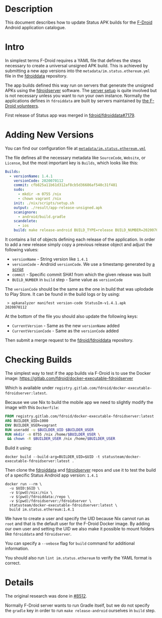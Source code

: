 # Description

This document describes how to update Status APK builds for the [F-Droid](https://f-droid.org/) Android application catalogue.

# Intro

In simplest terms F-Droid requires a YAML file that defines the steps necessary to create a universal unsigned APK build. This is achieved by submitting a new app versions into the `metadata/im.status.ethereum.yml` file in the [fdroiddata](https://gitlab.com/fdroid/fdroiddata) repository.

The app builds defined this way run on servers that generate the unsigned APKs using the [fdroidserver](https://gitlab.com/fdroid/fdroidserver) software. The [server setup](https://f-droid.org/en/docs/Build_Server_Setup/) is quite involved but is not necessary unless you want to run your own instance. Normally the applications defines in `fdroiddata` are built by servers maintained by [the F-Droid volunteers](https://f-droid.org/en/contribute/).

First release of Status app was merged in [fdroid/fdroiddata#7179](https://gitlab.com/fdroid/fdroiddata/-/merge_requests/7179).

# Adding New Versions

You can find our configuration file at [`metadata/im.status.ethereum.yml`](https://gitlab.com/fdroid/fdroiddata/-/blob/master/metadata/im.status.ethereum.yml)

The file defines all the necessary metadata like `SourceCode`, `Website`, or `License`, but the most important key is `Builds`, which looks like this:
```yml
Builds:
  - versionName: 1.4.1
    versionCode: 2020070112
    commit: cfb825a11b61d312af8cb5d36686af540c31f481
    sudo:
      - mkdir -m 0755 /nix
      - chown vagrant /nix
    init: ./nix/scripts/setup.sh
    output: ./result/app-release-unsigned.apk
    scanignore:
      - android/build.gradle
    scandelete:
      - ios
    build: make release-android BUILD_TYPE=release BUILD_NUMBER=2020070112 ANDROID_APK_SIGNED=false
```
It contains a list of objects defining each release of the application. In order to add a new release simply copy a previous release object and adjust the following values:

* `versionName` - String version like `1.4.1`
* `versionCode` - Android `versionCode`. We use a timestamp generated by [a script](../scripts/version/gen_build_no.sh)
* `commit` - Specific commit SHA1 from which the given release was built
* `BUILD_NUMBER` in `build` step - Same value as `versionCode`

The `versionCode` should be the same as the one in build that was uplodade to Play Store. It can be found in the build logs or by using:
```
 > apkanalyzer manifest version-code StatusIm-v1.4.1.apk
2020070112
```

At the bottom of the file you should also update the following keys:

* `CurrentVersion` - Same as the new `versionName` added
* `CurrentVersionCode` - Same as the `versionCode` added

Then submit a merge request to the [fdroid/fdroiddata](https://gitlab.com/fdroid/fdroiddata) repository.

# Checking Builds

The simplest way to test if the app builds via F-Droid is to use the Docker image:
https://gitlab.com/fdroid/docker-executable-fdroidserver

Which is available under `registry.gitlab.com/fdroid/docker-executable-fdroidserver:latest`.

Because we use Nix to build the mobile app we need to slightly modify the image with this `Dockerfile`:
```Dockerfile
FROM registry.gitlab.com/fdroid/docker-executable-fdroidserver:latest
ARG BUILDER_UID=1000
ENV BUILDER_USER=vagrant
RUN useradd -u $BUILDER_UID $BUILDER_USER
RUN mkdir -m 0755 /nix /home/$BUILDER_USER \
 && chown -R $BUILDER_USER /nix /home/$BUILDER_USER
```
Build it using:
```
docker build --build-arg=BUILDER_UID=$UID -t statusteam/docker-executable-fdroidserver:latest .
```
Then clone the [fdroiddata](https://gitlab.com/fdroid/fdroiddata) and [fdroidserver](https://gitlab.com/fdroid/fdroidserver) repos and use it to test the build of a specific Status Android app version: `1.4.1`
```
docker run --rm \
  -u $UID:$GID \
  -v $(pwd)/nix:/nix \
  -v $(pwd)/fdroiddata:/repo \
  -v $(pwd)/fdroidserver:/fdroidserver \
  statusteam/docker-executable-fdroidserver:latest \
  build im.status.ethereum:1.4.1
```
We have to create a user and specify the UID because Nix cannot run as `root` and that is the default user for the F-Droid Docker image. By adding our own user and setting the UID we also make it possible to mount folders like `fdroiddata` and `fdroidserver`.

You can specify a `--vebose` flag for `build` command for additional information.

You should also run `lint im.status.ethereum` to verify the YAML format is correct.

# Details

The original research was done in [#8512](https://github.com/status-im/status-react/issues/8512).

Normally F-Droid server wants to run Gradle itself, but we do not specify the `gradle` key in order to run `make release-android` ourselves in `build` step.
